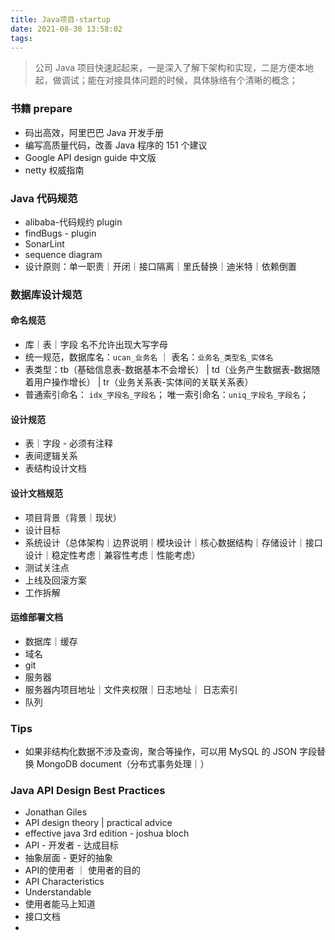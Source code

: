 ```yaml
---
title: Java项目-startup
date: 2021-08-30 13:58:02
tags:
---
```


> 公司 Java 项目快速起起来，一是深入了解下架构和实现，二是方便本地起，做调试；能在对接具体问题的时候，具体脉络有个清晰的概念；

### 书籍 prepare

- 码出高效，阿里巴巴 Java 开发手册
- 编写高质量代码，改善 Java 程序的 151 个建议
- Google API design guide 中文版
- netty 权威指南

### Java 代码规范

- alibaba-代码规约 plugin
- findBugs - plugin
- SonarLint
- sequence diagram
- 设计原则：单一职责｜开闭｜接口隔离｜里氏替换｜迪米特｜依赖倒置

### 数据库设计规范

#### 命名规范

- 库｜表｜字段 名不允许出现大写字母
- 统一规范，数据库名：`ucan_业务名` ｜ 表名：`业务名_类型名_实体名`
- 表类型：tb（基础信息表-数据基本不会增长） | td（业务产生数据表-数据随着用户操作增长） | tr（业务关系表-实体间的关联关系表）
- 普通索引命名： `idx_字段名_字段名`； 唯一索引命名：`uniq_字段名_字段名`；

#### 设计规范

- 表｜字段 - 必须有注释
- 表间逻辑关系
- 表结构设计文档

#### 设计文档规范

- 项目背景（背景｜现状）
- 设计目标
- 系统设计（总体架构｜边界说明｜模块设计｜核心数据结构｜存储设计｜接口设计｜稳定性考虑｜兼容性考虑｜性能考虑）
- 测试关注点
- 上线及回滚方案
- 工作拆解

#### 运维部署文档

- 数据库｜缓存
- 域名
- git
- 服务器
- 服务器内项目地址｜文件夹权限｜日志地址｜ 日志索引
- 队列

### Tips

- 如果非结构化数据不涉及查询，聚合等操作，可以用 MySQL 的 JSON 字段替换 MongoDB document（分布式事务处理｜）


### Java API Design Best Practices
- Jonathan Giles
- API design theory | practical advice
- effective java 3rd edition - joshua bloch
- API - 开发者 - 达成目标
- 抽象层面 - 更好的抽象
- API的使用者 ｜ 使用者的目的
- API Characteristics
 - Understandable
  - 使用者能马上知道
  - 接口文档
 - 
